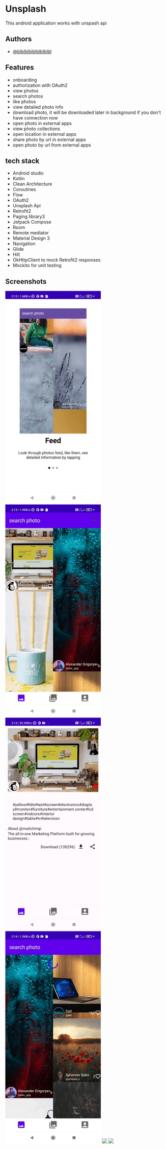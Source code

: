 
# Unsplash

This android application works with unspash api



## Authors

- [@blblblblblblblblbl](https://github.com/blblblblblblblblbl)


## Features

- onboarding
- authorization with OAuth2
- view photos
- search photos
- like photos
- view detailed photo info
- download photo, it will be downloaded later in background if you don't have connection now
- open photo in external apps
- view photo collections
- open location in external apps
- share photo by url in external apps
- open photo by url from external apps



## tech stack
- Android studio
- Kotlin
- Clean Architecture
- Coroutines 
- Flow
- OAuth2
- Unsplash Api
- Retrofit2
- Paging library3
- Jetpack Compose
- Room
- Remote mediator
- Material Design 3
- Navigation
- Glide
- Hilt
- OkHttpClient to mock Retrofit2 responses
- Mockito for unit testing



## Screenshots
<img src="https://github.com/blblblblblblblblbl/Unsplash-API-app/blob/main/gifs/XRecorder_29012023_021329.gif" width = 300> <img src="https://github.com/blblblblblblblblbl/Unsplash-API-app/blob/main/gifs/XRecorder_29012023_021329(0).gif" width = 300> <img src="https://github.com/blblblblblblblblbl/Unsplash-API-app/blob/main/gifs/XRecorder_29012023_021329(1).gif" width = 300>
<img src="https://github.com/blblblblblblblblbl/Unsplash-API-app/blob/main/gifs/XRecorder_29012023_021329(2).gif" width = 300> <img src="https://github.com/blblblblblblblblbl/Unsplash-API-app/blob/main/gifs/XRecorder_29012023_021329(3).gif" width = 300> <img src="https://github.com/blblblblblblblblbl/Unsplash-API-app/blob/main/gifs/XRecorder_29012023_021329(4).gif" width = 300>

